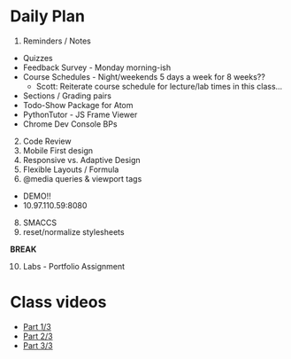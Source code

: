 # Daily Plan
1. Reminders / Notes
  - Quizzes
  - Feedback Survey - Monday morning-ish
  - Course Schedules - Night/weekends 5 days a week for 8 weeks??
    - Scott: Reiterate course schedule for lecture/lab times in this class...
  - Sections / Grading pairs
  - Todo-Show Package for Atom
  - PythonTutor - JS Frame Viewer
  - Chrome Dev Console BPs
2. Code Review
3. Mobile First design
4. Responsive vs. Adaptive Design
5. Flexible Layouts / Formula
6. @media queries & viewport tags
  - DEMO!!
  - 10.97.110.59:8080
8. SMACCS
9. reset/normalize stylesheets

 **BREAK**

10. Labs - Portfolio Assignment


# Class videos
- [Part 1/3](https://youtu.be/tOLkXBCvaFU)
- [Part 2/3](https://youtu.be/JurivRDSWgw)
- [Part 3/3](https://youtu.be/8GP_kXdNHUA)

